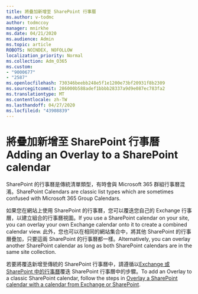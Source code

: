 ```yaml
---
title: 將疊加新增至 SharePoint 行事曆
ms.author: v-todmc
author: todmccoy
manager: mnirkhe
ms.date: 04/21/2020
ms.audience: Admin
ms.topic: article
ROBOTS: NOINDEX, NOFOLLOW
localization_priority: Normal
ms.collection: Adm_O365
ms.custom:
- "9000677"
- "2587"
ms.openlocfilehash: 730346beebb248e5f1e1200e73bf20931f8b2309
ms.sourcegitcommit: 286000b588adef1bbbb28337a9d9e087ec783fa2
ms.translationtype: MT
ms.contentlocale: zh-TW
ms.lasthandoff: 04/27/2020
ms.locfileid: "43908839"
---
```

# <a name="adding-an-overlay-to-a-sharepoint-calendar"></a><span data-ttu-id="6f88b-102">將疊加新增至 SharePoint 行事曆</span><span class="sxs-lookup"><span data-stu-id="6f88b-102">Adding an Overlay to a SharePoint calendar</span></span>

<span data-ttu-id="6f88b-103">SharePoint 的行事曆是傳統清單類型，有時會與 Microsoft 365 群組行事曆混淆。</span><span class="sxs-lookup"><span data-stu-id="6f88b-103">SharePoint Calendars are classic list types which are sometimes confused with Microsoft 365 Group Calendars.</span></span>
 
<span data-ttu-id="6f88b-104">如果您在網站上使用 SharePoint 的行事曆，您可以覆迭您自己的 Exchange 行事曆，以建立組合的行事曆視圖。</span><span class="sxs-lookup"><span data-stu-id="6f88b-104">If you use a SharePoint calendar on your site, you can overlay your own Exchange calendar onto it to create a combined calendar view.</span></span> <span data-ttu-id="6f88b-105">此外，您也可以在相同的網站集合中，將其他 SharePoint 的行事曆疊加，只要這兩 SharePoint 的行事曆都一樣。</span><span class="sxs-lookup"><span data-stu-id="6f88b-105">Alternatively, you can overlay another SharePoint calendar as long as both SharePoint calendars are in the same site collection.</span></span>
 
<span data-ttu-id="6f88b-106">若要將覆迭新增至傳統的 SharePoint 行事曆中，請遵循以[Exchange 或 SharePoint 中的行事曆](https://support.office.com/article/Overlay-a-SharePoint-calendar-with-a-calendar-from-Exchange-or-SharePoint-4CAEBE59-3994-4A94-9322-B31ABB8A5E9A)覆迭 SharePoint 行事曆中的步驟。</span><span class="sxs-lookup"><span data-stu-id="6f88b-106">To add an Overlay to a classic SharePoint calendar, follow the steps in [Overlay a SharePoint calendar with a calendar from Exchange or SharePoint](https://support.office.com/article/Overlay-a-SharePoint-calendar-with-a-calendar-from-Exchange-or-SharePoint-4CAEBE59-3994-4A94-9322-B31ABB8A5E9A).</span></span>
